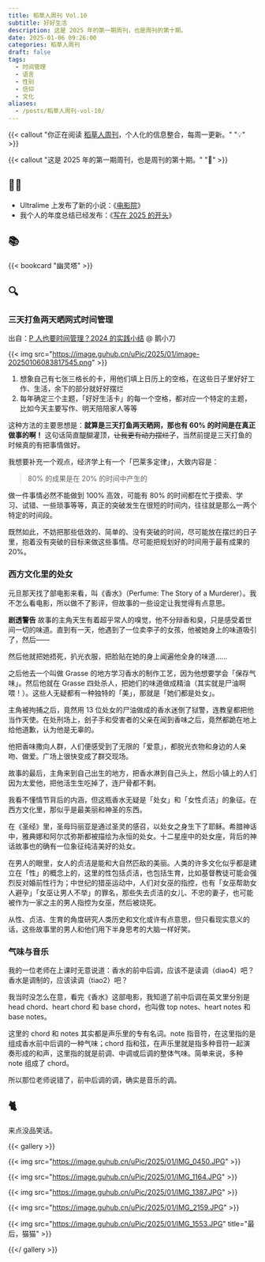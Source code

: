 ```yaml
---
title: 稻草人周刊 Vol.10
subtitle: 好好生活
description: 这是 2025 年的第一期周刊，也是周刊的第十期。
date: 2025-01-06 09:26:00
categories: 稻草人周刊
draft: false
tags:
  - 时间管理
  - 语言
  - 性别
  - 信仰
  - 文化
aliases:
  - /posts/稻草人周刊-vol-10/
---
```


{{< callout "你正在阅读 [稻草人周刊](/categories/稻草人周刊/)，个人化的信息整合，每周一更新。" "💡" >}}

{{< callout "这是 2025 年的第一期周刊，也是周刊的第十期。" "🎉" >}}

## 🏃‍♂️

- Ultralime 上发布了新的小说：《[电影院](http://www.ultrali.me/posts/20241231-paranoid/)》
- 我个人的年度总结已经发布：《[写在 2025 的开头](/posts/写在2025的开头)》

## 📚

{{< bookcard "幽灵塔" >}}

## 🔍

### 三天打鱼两天晒网式时间管理

出自：[P 人也要时间管理？2024 的实践小结](https://sspai.com/post/95280) @ 鹅小刀

{{< img src="https://image.guhub.cn/uPic/2025/01/image-20250106083817545.png" >}}

1. 想象自己有七张三格长的卡，用他们填上日历上的空格，在这些日子里好好工作、生活，余下的部分就好好摆烂
2. 每年确定三个主题，「好好生活卡」的每一个空格，都对应一个特定的主题，比如今天主要写作、明天陪陪家人等等

这种方法的主要思想是：**就算是三天打鱼两天晒网，那也有 60% 的时间是在真正做事的啊！** 这句话简直醍醐灌顶，~~让我更有动力摆烂了~~，当然前提是三天打鱼的时候真的有把事情做好。

我想要补充一个观点，经济学上有一个「巴莱多定律」，大致内容是：

> 80% 的成果是在 20% 的时间中产生的

做一件事情必然不能做到 100% 高效，可能有 80% 的时间都在忙于摸索、学习、试错、一些琐事等等，真正的突破发生在很短的时间内，往往就是那么一两个特定的时间段。

既然如此，不妨把那些低效的、简单的、没有突破的时间，尽可能放在摆烂的日子里，抱着没有突破的目标来做这些事情。尽可能把规划好的时间用于最有成果的 20%。

### 西方文化里的处女

元旦那天找了部电影来看，叫《香水》（Perfume: The Story of a Murderer）。我不怎么看电影，所以做不了影评，但故事的一些设定让我觉得有点意思。

**剧透警告** 故事的主角天生有着超乎常人的嗅觉，他不分辩香和臭，只是感受着世间一切的味道。直到有一天，他遇到了一位卖李子的女孩，他被她身上的味道吸引了，然后——

然后他就把她捂死，扒光衣服，把脸贴在她的身上闻遍他全身的味道……

之后他去一个叫做 Grasse 的地方学习香水的制作工艺，因为他想要学会「保存气味」。然后他就在 Grasse 四处杀人，把她们的味道做成精油（其实就是尸油啊喂！）。这些人无疑都有一种独特的「美」，那就是「她们都是处女」。

主角被拘捕之后，竟然用 13 位处女的尸油做成的香水迷倒了狱警，连教皇都把他当作天使。在处刑场上，刽子手和受害者的父亲在闻到香味之后，竟然都跪在地上给他道歉，认为他是无辜的。

他把香味撒向人群，人们便感受到了无限的「爱意」，都脱光衣物和身边的人亲吻、做爱。广场上很快变成了群交现场。

故事的最后，主角来到自己出生的地方，把香水淋到自己头上，然后小镇上的人们因为太爱他，把他活生生吃掉了，连尸骨都不剩。

我看不懂情节背后的内涵，但这瓶香水无疑是「处女」和「女性贞洁」的象征。在西方文化里，那似乎是最美丽和神圣的东西。

在《圣经》里，圣母玛丽亚是通过圣灵的感召，以处女之身生下了耶稣。希腊神话中，雅典娜和阿尔忒弥斯都被描绘为永恒的处女。十二星座中的处女座，背后的神话故事也的确有一位象征纯洁美好的处女。

在男人的眼里，女人的贞洁是能和大自然匹敌的美丽。人类的许多文化似乎都是建立在「性」的概念上的，这里的性包括贞洁，也包括生育，比如基督教徒可能会强烈反对婚前性行为；中世纪的猎巫运动中，人们对女巫的指控，也有「女巫帮助女人避孕」「女巫让男人不举」的罪名，那些失去贞洁的女儿、不忠的妻子，也可能被作为一家之主的男人指控为女巫，然后被烧死。

从性、贞洁、生育的角度研究人类历史和文化或许有点意思，但只看现实意义的话，这些故事里的男人和他们用下半身思考的大脑一样好笑。

### 气味与音乐

我的一位老师在上课时无意说道：香水的前中后调，应该不是读调（diao4）吧？香水是调制的，应该读调（tiao2）吧？

我当时没怎么在意，看完《香水》这部电影，我知道了前中后调在英文里分别是 head chord、heart chord 和 base chord，也叫做 top notes、heart notes 和 base notes。

这里的 chord 和 notes 其实都是声乐里的专有名词。note 指音符，在这里指的是组成香水前中后调的一种气味；chord 指和弦，在声乐里就是指多种音符一起演奏形成的和声，这里指的就是前调、中调或后调的整体气味。简单来说，多种 note 组成了 chord。

所以那位老师说错了，前中后调的调，确实是音乐的调。

## 🐈

来点没品笑话。

{{< gallery >}}

{{< img src="https://image.guhub.cn/uPic/2025/01/IMG_0450.JPG" >}}

{{< img src="https://image.guhub.cn/uPic/2025/01/IMG_1164.JPG" >}}

{{< img src="https://image.guhub.cn/uPic/2025/01/IMG_1387.JPG" >}}

{{< img src="https://image.guhub.cn/uPic/2025/01/IMG_2159.JPG" >}}

{{< img src="https://image.guhub.cn/uPic/2025/01/IMG_1553.JPG" title="最后，猫猫" >}}

{{</ gallery >}}
